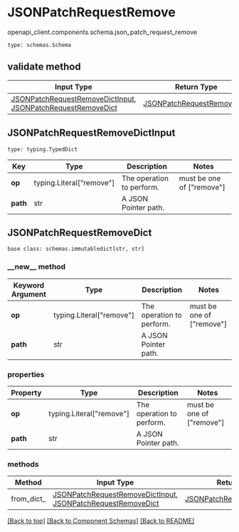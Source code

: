 # JSONPatchRequestRemove
openapi_client.components.schema.json_patch_request_remove
```
type: schemas.Schema
```

## validate method
Input Type | Return Type | Notes
------------ | ------------- | -------------
[JSONPatchRequestRemoveDictInput](#jsonpatchrequestremovedictinput), [JSONPatchRequestRemoveDict](#jsonpatchrequestremovedict) | [JSONPatchRequestRemoveDict](#jsonpatchrequestremovedict) |

## JSONPatchRequestRemoveDictInput
```
type: typing.TypedDict
```
Key | Type |  Description | Notes
------------ | ------------- | ------------- | -------------
**op** | typing.Literal["remove"] | The operation to perform. | must be one of ["remove"]
**path** | str | A JSON Pointer path. |

## JSONPatchRequestRemoveDict
```
base class: schemas.immutabledict[str, str]

```
### &lowbar;&lowbar;new&lowbar;&lowbar; method
Keyword Argument | Type | Description | Notes
---------------- | ---- | ----------- | -----
**op** | typing.Literal["remove"] | The operation to perform. | must be one of ["remove"]
**path** | str | A JSON Pointer path. |

### properties
Property | Type | Description | Notes
-------- | ---- | ----------- | -----
**op** | typing.Literal["remove"] | The operation to perform. | must be one of ["remove"]
**path** | str | A JSON Pointer path. |

### methods
Method | Input Type | Return Type | Notes
------ | ---------- | ----------- | ------
from_dict_ | [JSONPatchRequestRemoveDictInput](#jsonpatchrequestremovedictinput), [JSONPatchRequestRemoveDict](#jsonpatchrequestremovedict) | [JSONPatchRequestRemoveDict](#jsonpatchrequestremovedict) | a constructor

[[Back to top]](#top) [[Back to Component Schemas]](../../../README.md#Component-Schemas) [[Back to README]](../../../README.md)
